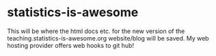 # statistics-is-awesome

This will be where the html docs etc. for the new version of the teaching.statistics-is-awesome.org website/blog will be saved. My web hosting provider offers web hooks to git hub!
